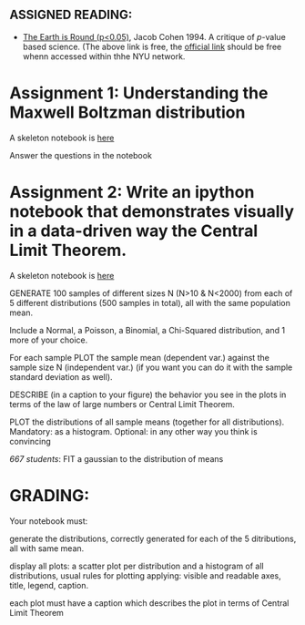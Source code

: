 ## ASSIGNED READING:

- [The Earth is Round (p<0.05)](http://fbb.space/dsps/Cohen1994_TheEarthIsRound_AmPsych.pdf), Jacob Cohen 1994. A critique of _p_-value based science. 
(The above link is free, the [official link](http://psycnet.apa.org/fulltext/1995-12080-001.html) should be free whenn accessed within thhe NYU network.

# Assignment 1: Understanding the Maxwell Boltzman distribution

A skeleton notebook is [here](https://github.com/fedhere/DSPS_FBianco/blob/master/HW2/MBoltzmannDistribution.ipynb)

Answer the questions in the notebook

# Assignment 2: Write an ipython notebook that demonstrates visually in a data-driven way the Central Limit Theorem.

A skeleton notebook is [here](https://github.com/fedhere/DSPS_FBianco/blob/master/HW2/CentralLimitTheorem.ipynb)

GENERATE 100 samples of different sizes N (N>10 & N<2000) from each of 5 different distributions (500 samples in total), all with the same population mean.

Include a Normal, a Poisson, a Binomial, a Chi-Squared distribution, and 1 more of your choice.

For each sample PLOT the sample mean (dependent var.) against the sample size N (independent var.) (if you want you can do it with the sample standard deviation as well).

DESCRIBE (in a caption to your figure) the behavior you see in the plots in terms of the law of large numbers or Central Limit Theorem.

PLOT the distributions of all sample means (together for all distributions).
Mandatory: as a histogram. Optional: in any other way you think is convincing

*667 students*: FIT a gaussian to the distribution of means

# GRADING:
Your notebook must:

generate the distributions, correctly generated for each of the 5 ditributions, all with same mean.

display all plots: a scatter plot per distribution and a histogram of all distributions, usual rules for plotting applying: visible and readable axes, title, legend, caption.

each plot must have a caption which describes the plot in terms of Central Limit Theorem


